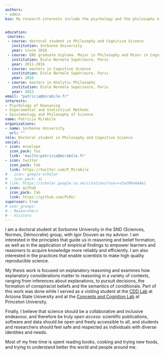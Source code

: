 ```yaml
---
authors:
- admin
bio: My research interests include the psychology and the philosophy of reasoning.


education:
 courses:
 - course: doctoral student in Philosophy and Cognitive Science
   institution: Sorbonne University
   year: since 2016 
 - course: ENS graduate diploma. Major in Philosophy and Minor in Cognitive Science
   institution: École Normale Supérieure, Paris
   year: 2011-2016
 - course: masters in Cognitive Science
   institution: École Normale Supérieure, Paris
   year: 2016
 - course: masters in Analytic Philosophy
   institution: École Normale Supérieure, Paris
   year: 2013
email: "patricia@mirabile.fr"
interests:
- Psychology of Reasoning
- Experimental and Statistical Methods
- Epistemology and Philosophy of Science
name: Patricia Mirabile
organizations:
- name: Sorbonne University
  url: ""
role: Doctoral student in Philosophy and Cognitive Science
social:
- icon: envelope
  icon_pack: fas
  link: 'mailto:patricia@mirabile.fr'
- icon: twitter
  icon_pack: fab
  link: https://twitter.com/P_Mirabile
# - icon: google-scholar
#   icon_pack: ai
# link: https://scholar.google.co.uk/citations?user=sIwtMXoAAAAJ
- icon: github
  icon_pack: fab
  link: https://github.com/PLMir
superuser: true
# user_groups:
# - Researchers
# - Visitors
---
```

I am a doctoral student at Sorbonne University in the SND (Sciences, Normes, Démocratie) group, with Igor Douven as my advisor. I am interested in the principles that guide us in reasoning and belief formation, as well as in the application of empirical findings to empower learners and reasoners to acquire knowledge more reliably and efficiently. I am also interested in the practices that enable scientists to make high quality reproducible science. 

My thesis work is focused on explanatory reasoning and examines how explanatory considerations matter to reasoning in a variety of contexts, ranging from inferences about explanations, to pursuit decisions, the formation of conspiracist beliefs and the semantics of conditionals. Part of this work was done while I served as a visiting student at the [CDD Lab](https://www.cognitionasu.org/) at Arizona State University and at the [Concepts and Cognition Lab](https://cognition.princeton.edu) at Princeton University. 

Finally, I believe that science should be a collaborative and inclusive endeavour, and therefore be truly _open access_: scientific publications, software and data should be open and freely accessible to all, and students and researchers should feel safe and respected as individuals with diverse identities and needs. 


Most of my free time is spent reading books, cooking and trying new foods, and trying to understand better the world and people around me. 

